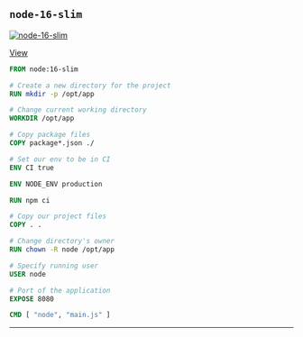 ## `node-16-slim`


[![node-16-slim](https://github.com/seanghay/dockerfile/actions/workflows/node-16-slim.yml/badge.svg)](https://github.com/seanghay/dockerfile/actions/workflows/node-16-slim.yml)

[View](./vite-html/)
```dockerfile
FROM node:16-slim

# Create a new directory for the project
RUN mkdir -p /opt/app

# Change current working directory
WORKDIR /opt/app

# Copy package files
COPY package*.json ./

# Set our env to be in CI
ENV CI true

ENV NODE_ENV production

RUN npm ci

# Copy our project files
COPY . .

# Change directory's owner
RUN chown -R node /opt/app

# Specify running user
USER node

# Port of the application
EXPOSE 8080

CMD [ "node", "main.js" ]

```


---

